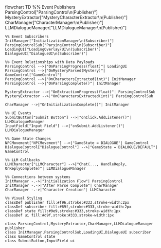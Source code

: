 flowchart TD
    %% Event Publishers
    ParsingControl["ParsingControl\n(Publisher)"]
    MysteryExtractor["MysteryCharacterExtractor\n(Publisher)"]
    CharManager["CharacterManager\n(Publisher)"]
    LLMDialogueManager["LLMDialogueManager\n(Publisher)"]
    
    %% Event Subscribers
    InitManager["InitializationManager\n(Subscriber)"]
    ParsingControlSub["ParsingControl\n(Subscriber)"]
    LoadingUI["LoadingOverlay/UI\n(Subscriber)"]
    DialogueUI["DialogueUI\n(Subscriber)"]
    
    %% Event Relationships with Data Payloads
    ParsingControl -->|"OnParsingProgress(float)"| LoadingUI
    ParsingControl -->|"OnMysteryParsed(Mystery)"| GameControl["GameControl"]
    ParsingControl -->|"OnCharactersExtracted(int)"| InitManager
    ParsingControl -->|"OnParsingComplete()"| InitManager
    
    MysteryExtractor -->|"OnExtractionProgress(float)"| ParsingControlSub
    MysteryExtractor -->|"OnCharactersExtracted(int)"| ParsingControlSub
    
    CharManager -->|"OnInitializationComplete()"| InitManager
    
    %% UI Events
    SubmitButton["Submit Button"] -->|"onClick.AddListener()"| LLMDialogueManager
    InputField["Input Field"] -->|"onSubmit.AddListener()"| LLMDialogueManager
    
    %% Game State Changes
    NPCMovement["NPCMovement"] -->|"GameState = DIALOGUE"| GameControl
    DialogueControl["DialogueControl"] -->|"GameState = DIALOGUE/DEFAULT"| GameControl
    
    %% LLM Callbacks
    LLMCharacter["LLMCharacter"] -->|"Chat(..., HandleReply, OnReplyComplete)"| LLMDialogueManager
    
    %% Connections between systems
    InitManager -.->|"Initialization Flow"| ParsingControl
    InitManager -.->|"After Parse Complete"| CharManager
    CharManager -.->|"Character Creation"| LLMCharacter
    
    %% Visual Styling
    classDef publisher fill:#f96,stroke:#333,stroke-width:2px
    classDef subscriber fill:#69f,stroke:#333,stroke-width:2px
    classDef state fill:#9e9,stroke:#333,stroke-width:1px
    classDef ui fill:#d9f,stroke:#333,stroke-width:1px
    
    class ParsingControl,MysteryExtractor,CharManager,LLMDialogueManager publisher
    class InitManager,ParsingControlSub,LoadingUI,DialogueUI subscriber
    class GameControl state
    class SubmitButton,InputField ui
